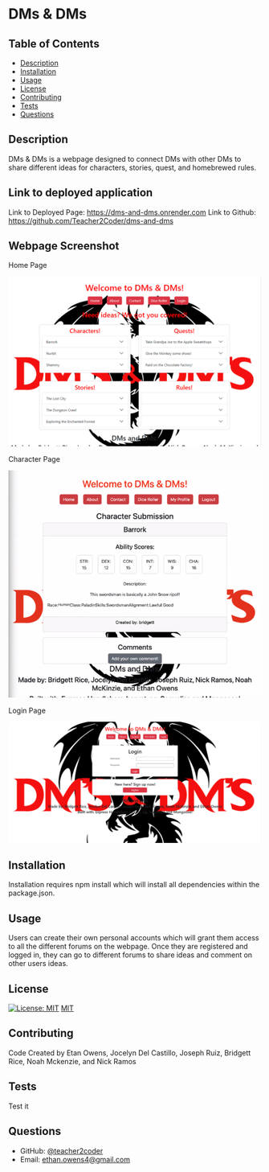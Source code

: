 # DMs & DMs

## Table of Contents
* [Description](#description)
* [Installation](#installation)
* [Usage](#usage)
* [License](#license)
* [Contributing](#contributing)
* [Tests](#tests)
* [Questions](#questions)

## Description

DMs & DMs is a webpage designed to connect DMs with other DMs to share different ideas for characters, stories, quest, and homebrewed rules.

 ## Link to deployed application
 
Link to Deployed Page: https://dms-and-dms.onrender.com
Link to Github: https://github.com/Teacher2Coder/dms-and-dms

## Webpage Screenshot

Home Page

![Homepage-Screenshot](public/images/HomepageScreenshot.png)

Character Page

![Characterpage-Screenshot](public/images/CharacterpageScreenshot.png)

Login Page

![Loginpage-Screenshot](public/images/LoginpageScreenshot.png)

## Installation
Installation requires npm install which will install all dependencies within the package.json.
 
## Usage
Users can create their own personal accounts which will grant them access to all the different forums on the webpage. Once they are registered and logged in, they can go to different forums to share ideas and comment on other users ideas. 
 
## License
[![License: MIT](https://img.shields.io/badge/License-MIT-yellow.svg)](https://opensource.org/licenses/MIT)
[MIT](https://choosealicense.com/licenses/mit/)
 
## Contributing
Code Created by Etan Owens, Jocelyn Del Castillo, Joseph Ruiz, Bridgett Rice, Noah Mckenzie, and Nick Ramos
 
## Tests
Test it
 
## Questions
* GitHub: [@teacher2coder](https://www.github.com/teacher2coder)
* Email: ethan.owens4@gmail.com